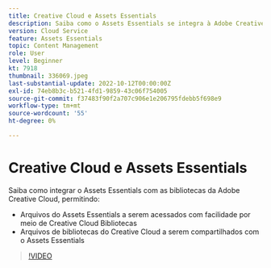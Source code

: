 ```yaml
---
title: Creative Cloud e Assets Essentials
description: Saiba como o Assets Essentials se integra à Adobe Creative Cloud.
version: Cloud Service
feature: Assets Essentials
topic: Content Management
role: User
level: Beginner
kt: 7918
thumbnail: 336069.jpeg
last-substantial-update: 2022-10-12T00:00:00Z
exl-id: 74eb8b3c-b521-4fd1-9859-43c06f754005
source-git-commit: f37483f90f2a707c906e1e206795fdebb5f698e9
workflow-type: tm+mt
source-wordcount: '55'
ht-degree: 0%

---
```


# Creative Cloud e Assets Essentials

Saiba como integrar o Assets Essentials com as bibliotecas da Adobe Creative Cloud, permitindo:

+ Arquivos do Assets Essentials a serem acessados com facilidade por meio de Creative Cloud Bibliotecas
+ Arquivos de bibliotecas do Creative Cloud a serem compartilhados com o Assets Essentials

>[!VIDEO](https://video.tv.adobe.com/v/336069/?quality=12&learn=on)
